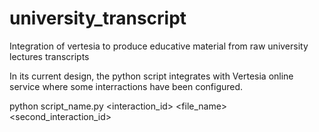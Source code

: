 # university_transcript
Integration of vertesia to produce educative material from raw university lectures transcripts

In its current design, the python script integrates with Vertesia online service where some interractions have been configured.

python script_name.py <interaction_id> <token> <file_name> <second_interaction_id> 



